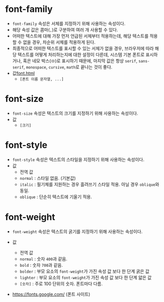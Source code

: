 # font-family
- `font-family` 속성은 서체를 지정하기 위해 사용하는 속성이다.
- 해당 속성 값은 콤마(`,`)로 구분하여 여러 개 사용할 수 있다.
- 어떠한 텍스트에 대해 가장 먼저 언급된 서체부터 적용하는데, 해당 텍스트를 적용할 수 없을 경우, 차순위 서체를 적용하게 된다.
- 최종적으로 어떠한 텍스트를 표시할 수 있는 서체가 없을 경우, 브라우저에 따라 해당 텍스트를 어떻게 처리하는지에 대한 설정이 다른데, 시스템 기본 폰트로 표시하거나, 혹은 네모 박스(ㅁ)로 표시하기 때문에, 마지막 값은 항상 `serif`, `sans-serif`, `monospace`, `cursive`, `math`로 끝나는 것이 좋다.
- 값[font.html](font.html)
  - `[폰트 이름 문자열, ...]`

# font-size
- `font-size` 속성은 텍스트의 크기를 지정하기 위해 사용하는 속성이다.
- 값
  - `[크기]`

# font-style
- `font-style` 속성은 텍스트의 스타일을 지정하기 위해 사용하는 속성이다.
- 값
  - 전역 값
  - `normal` : 스타일 없음. (기본값)
  - `italic` : 필기체를 지원하는 경우 흘려쓰기 스타일 적용. 아닐 경우 `oblique`와 동일.
  - `oblique` : 단순히 텍스트에 기울기 적용.

# font-weight
- `font-weight` 속성은 텍스트의 굵기를 지정하기 위해 사용하는 속성이다.
- 값
  - 전역 값
  - `normal` : 숫자 `400`과 같음.
  - `bold` : 숫자 `700`과 같음.
  - `bolder` : 부모 요소의 `font-weight`가 가진 속성 값 보다 한 단계 굵은 값
  - `lighter` : 부모 요소의 `font-weight`가 가진 속성 값 보다 한 단계 얇은 값
  - `[숫자]` : 주로 100 단위의 숫자. 폰트마다 다름.

- https://fonts.google.com/ (폰트 사이트)